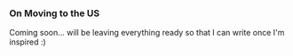 ### On Moving to the US

Coming soon... will be leaving everything ready so that I can write once I'm inspired :)